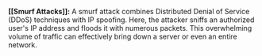 **[[Smurf Attacks]]:** A smurf attack combines Distributed Denial of Service (DDoS) techniques with IP spoofing. Here, the attacker sniffs an authorized user's IP address and floods it with numerous packets. This overwhelming volume of traffic can effectively bring down a server or even an entire network.